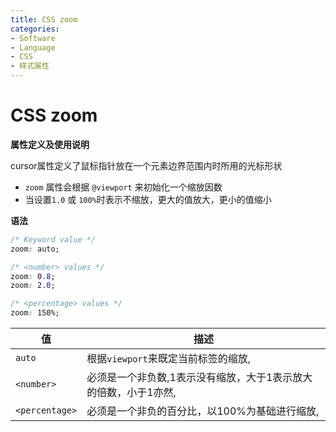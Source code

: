 ```yaml
---
title: CSS zoom
categories:
- Software
- Language
- CSS
- 样式属性
---
```

# CSS zoom

**属性定义及使用说明**

cursor属性定义了鼠标指针放在一个元素边界范围内时所用的光标形状

- `zoom`  属性会根据 `@viewport` 来初始化一个缩放因数
- 当设置`1.0` 或 `100%`时表示不缩放，更大的值放大，更小的值缩小

**语法**

```css
/* Keyword value */
zoom: auto;

/* <number> values */
zoom: 0.8;
zoom: 2.0;

/* <percentage> values */
zoom: 150%;
```

| 值             | 描述                                                         |
| -------------- | ------------------------------------------------------------ |
| `auto`         | 根据`viewport`来既定当前标签的缩放,                          |
| `<number>`     | 必须是一个非负数,1表示没有缩放，大于1表示放大的倍数，小于1亦然, |
| `<percentage>` | 必须是一个非负的百分比，以100%为基础进行缩放,                 |